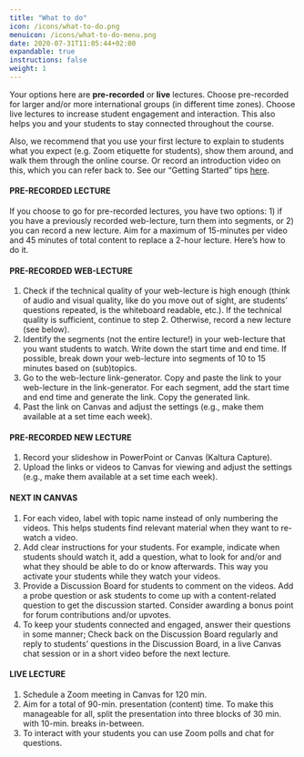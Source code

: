 ```yaml
---
title: "What to do"
icon: /icons/what-to-do.png
menuicon: /icons/what-to-do-menu.png
date: 2020-07-31T11:05:44+02:00
expandable: true
instructions: false
weight: 1
---
```


Your options here are **pre-recorded** or **live** lectures. Choose pre-recorded for larger and/or more international groups (in different time zones). Choose live lectures to increase student engagement and interaction. This also helps you and your students to stay connected throughout the course.

Also, we recommend that you use your first lecture to explain to students what you expect (e.g. Zoom etiquette for students), show them around, and walk them through the online course. Or record an introduction video on this, which you can refer back to. See our “Getting Started” tips [here](../#tips).

#### PRE-RECORDED LECTURE
If you choose to go for pre-recorded lectures, you have two options: 1) if you have a previously recorded web-lecture, turn them into segments, or 2) you can record a new lecture. Aim for a maximum of 15-minutes per video and 45 minutes of total content to replace a 2-hour lecture. Here’s how to do it.

#### PRE-RECORDED WEB-LECTURE
1. Check if the technical quality of your web-lecture is high enough (think of audio and visual quality, like do you move out of sight, are students’ questions repeated, is the whiteboard readable, etc.). If the technical quality is sufficient, continue to step 2. Otherwise, record a new lecture (see below).
2. Identify the segments (not the entire lecture!) in your web-lecture that you want students to watch. Write down the start time and end time. If possible, break down your web-lecture into segments of 10 to 15 minutes based on (sub)topics.
3. Go to the web-lecture link-generator. Copy and paste the link to your web-lecture in the link-generator. For each segment, add the start time and end time and generate the link. Copy the generated link.
4. Past the link on Canvas and adjust the settings (e.g., make them available at a set time each week).

#### PRE-RECORDED NEW LECTURE
1. Record your slideshow in PowerPoint or Canvas (Kaltura Capture).
2. Upload the links or videos to Canvas for viewing and adjust the settings (e.g., make them available at a set time each week).

#### NEXT IN CANVAS
1. For each video, label with topic name instead of only numbering the videos. This helps students find relevant material when they want to re-watch a video.
2. Add clear instructions for your students. For example, indicate when students should watch it, add a question, what to look for and/or and what they should be able to do or know afterwards. This way you activate your students while they watch your videos.
3. Provide a Discussion Board for students to comment on the videos. Add a probe question or ask students to come up with a content-related question to get the discussion started. Consider awarding a bonus point for forum contributions and/or upvotes.
4. To keep your students connected and engaged, answer their questions in some manner; Check back on the Discussion Board regularly and reply to students’ questions in the Discussion Board, in a live Canvas chat session or in a short video before the next lecture.

#### LIVE LECTURE
1. Schedule a Zoom meeting in Canvas for 120 min.
2. Aim for a total of 90-min. presentation (content) time. To make this manageable for all, split the presentation into three blocks of 30 min. with 10-min. breaks in-between.
3. To interact with your students you can use Zoom polls and chat for questions.
